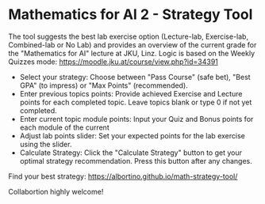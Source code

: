 # Mathematics for AI 2 - Strategy Tool
The tool suggests the best lab exercise option (Lecture-lab, Exercise-lab, Combined-lab or No Lab) and provides an overview of the current grade for the "Mathematics for AI" lecture at JKU, Linz.
Logic is based on the Weekly Quizzes mode: https://moodle.jku.at/course/view.php?id=34391

- Select your strategy: Choose between "Pass Course" (safe bet), "Best GPA" (to impress) or "Max Points" (recommended).
- Enter previous topics points: Provide achieved Exercise and Lecture points for each completed topic. Leave topics blank or type 0 if not yet completed.
- Enter current topic module points: Input your Quiz and Bonus points for each module of the current
- Adjust lab points slider: Set your expected points for the lab exercise using the slider.
- Calculate Strategy: Click the "Calculate Strategy" button to get your optimal strategy recommendation. Press this button after any changes.

Find your best strategy: https://albortino.github.io/math-strategy-tool/

Collabortion highly welcome!

